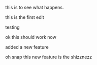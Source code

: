 this is to see what happens.

this is the first edit

testing

ok this should work now

added a new feature

oh snap this new feature is the shizznezz

